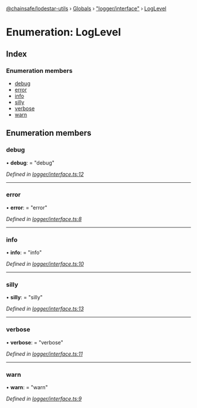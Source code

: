 [@chainsafe/lodestar-utils](../README.md) › [Globals](../globals.md) › ["logger/interface"](../modules/_logger_interface_.md) › [LogLevel](_logger_interface_.loglevel.md)

# Enumeration: LogLevel

## Index

### Enumeration members

* [debug](_logger_interface_.loglevel.md#debug)
* [error](_logger_interface_.loglevel.md#error)
* [info](_logger_interface_.loglevel.md#info)
* [silly](_logger_interface_.loglevel.md#silly)
* [verbose](_logger_interface_.loglevel.md#verbose)
* [warn](_logger_interface_.loglevel.md#warn)

## Enumeration members

###  debug

• **debug**: = "debug"

*Defined in [logger/interface.ts:12](https://github.com/ChainSafe/lodestar/blob/34417abad/packages/lodestar-utils/src/logger/interface.ts#L12)*

___

###  error

• **error**: = "error"

*Defined in [logger/interface.ts:8](https://github.com/ChainSafe/lodestar/blob/34417abad/packages/lodestar-utils/src/logger/interface.ts#L8)*

___

###  info

• **info**: = "info"

*Defined in [logger/interface.ts:10](https://github.com/ChainSafe/lodestar/blob/34417abad/packages/lodestar-utils/src/logger/interface.ts#L10)*

___

###  silly

• **silly**: = "silly"

*Defined in [logger/interface.ts:13](https://github.com/ChainSafe/lodestar/blob/34417abad/packages/lodestar-utils/src/logger/interface.ts#L13)*

___

###  verbose

• **verbose**: = "verbose"

*Defined in [logger/interface.ts:11](https://github.com/ChainSafe/lodestar/blob/34417abad/packages/lodestar-utils/src/logger/interface.ts#L11)*

___

###  warn

• **warn**: = "warn"

*Defined in [logger/interface.ts:9](https://github.com/ChainSafe/lodestar/blob/34417abad/packages/lodestar-utils/src/logger/interface.ts#L9)*
